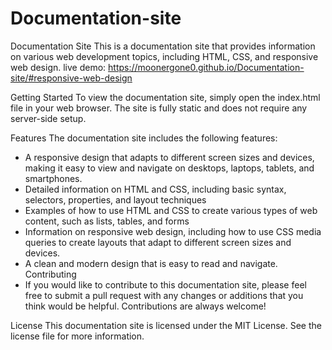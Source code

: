 # Documentation-site
Documentation Site
This is a documentation site that provides information on various web development topics, including HTML, CSS, and responsive web design.
live demo: https://moonergone0.github.io/Documentation-site/#responsive-web-design

Getting Started
To view the documentation site, simply open the index.html file in your web browser. The site is fully static and does not require any server-side setup.

Features
The documentation site includes the following features:

+ A responsive design that adapts to different screen sizes and devices, making it easy to view and navigate on desktops, laptops, tablets, and smartphones.
+ Detailed information on HTML and CSS, including basic syntax, selectors, properties, and layout techniques
+ Examples of how to use HTML and CSS to create various types of web content, such as lists, tables, and forms
+ Information on responsive web design, including how to use CSS media queries to create layouts that adapt to different screen sizes and devices.
+ A clean and modern design that is easy to read and navigate.
Contributing
+ If you would like to contribute to this documentation site, please feel free to submit a pull request with any changes or additions that you think would be helpful. Contributions are always welcome!

License
This documentation site is licensed under the MIT License. See the license file for more information.
